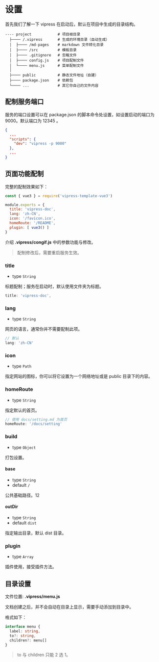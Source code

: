 # 设置

首先我们了解一下 vipress 在启动后，默认在项目中生成的目录结构。

```
---- project            # 项目根目录
  ├──── /.vipress       # 生成的环境目录（自动生成）
  │  ├──── /md-pages    # markdown 文件转化目录
  │  ├──── /src         # 模板目录
  │  ├──── .gitignore   # 忽略文件
  │  ├──── config.js    # 项目配制文件
  │  └──── menu.js      # 菜单配制文件
  │  
  ├──── public          # 静态文件地址（自建）
  ├──── package.json    # 依赖包
  └──── ...             # 其它你自己的文件内容
```

## 配制服务端口

服务的端口设置可以在 package.json 的脚本命令处设置，如设置启动的端口为 9000。默认端口为 12345 。

```json
{
  ...
  "scripts": {
    "dev": "vipress -p 9000"
  },
  ...
}
```

## 页面功能配制

完整的配制效果如下：

```js
const { vue3 } = require('vipress-template-vue3')

module.exports = {
  title: 'vipress-doc',
  lang: 'zh-CN',
  icon: '/favicon.ico',
  homeRoute: '/README',
  plugin: [ vue3() ]
}
```

介绍 **.vipress/congif.js** 中的参数功能与修改。

> 配制修改后，需要重启服务生效。
### title 

- type `String`

标题配制；服务在启动时，默认使用文件夹为标题。

```js
title: 'vipress-doc',
```

### lang

- type `String`

网页的语言，通常你并不需要配制此项。

```js
// 默认
lang: 'zh-CN'
```

### icon

- type `Path`

指定网站的图标，你可以将它设置为一个网络地址或是 public 目录下的内容。

### homeRoute

- type `String`

指定默认的首页。

```js
// 使用 docs/setting.md 为首页
homeRoute: '/docs/setting'
```

### build

- type `Object`

打包设置。

#### base

- type `String`
- default `/`

公共基础路径。12

#### outDir

- type `String`
- default `dist`

指定输出目录，默认 dist 目录。

### plugin

- type `Array`

插件使用，接受插件方法。

## 目录设置

文件位置: **.vipress/menu.js**

文档创建之后，并不会自动在目录上显示，需要手动添加到目录中。

格式如下：

```ts
interface menu {
  label: string,
  to?: string,
  children?: menu[]
}
```

> to 与 children 只能 2 选 1。
